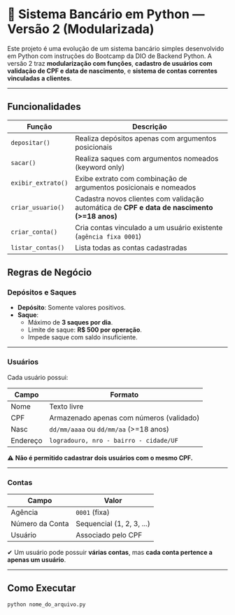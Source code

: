 # 🏦 Sistema Bancário em Python — Versão 2 (Modularizada)

Este projeto é uma evolução de um sistema bancário simples desenvolvido em Python com instruções do Bootcamp da DIO de Backend Python. A versão 2 traz **modularização com funções**, **cadastro de usuários com validação de CPF e data de nascimento**, e **sistema de contas correntes vinculadas a clientes**.

---

## Funcionalidades

| Função         | Descrição                                                  |
|----------------|------------------------------------------------------------|
| `depositar()`  | Realiza depósitos apenas com argumentos posicionais        |
| `sacar()`      | Realiza saques com argumentos nomeados (keyword only)      |
| `exibir_extrato()` | Exibe extrato com combinação de argumentos posicionais e nomeados |
| `criar_usuario()` | Cadastra novos clientes com validação automática de **CPF e data de nascimento (>=18 anos)**                                              |
| `criar_conta()` | Cria contas vinculado a um usuário existente (`agência fixa 0001`) |
| `listar_contas()` | Lista todas as contas cadastradas                       |



## Regras de Negócio

### Depósitos e Saques

- **Depósito**: Somente valores positivos.
- **Saque**:
  - Máximo de **3 saques por dia**.
  - Limite de saque: **R$ 500 por operação**.
  - Impede saque com saldo insuficiente.

---

### Usuários

Cada usuário possui:


| Campo    | Formato                                             |
|----------|-----------------------------------------------------|
| Nome     | Texto livre                                         |
| CPF      | Armazenado apenas com números (validado)            |
| Nasc     | `dd/mm/aaaa` ou `dd/mm/aa` (>=18 anos)              |
| Endereço | `logradouro, nro - bairro - cidade/UF`              |

⚠️ **Não é permitido cadastrar dois usuários com o mesmo CPF.**

---

### Contas

| Campo | Valor                               |
|--------|------------------------------------|
| Agência | `0001` (fixa)                     |
| Número da Conta | Sequencial (1, 2, 3, ...) |
| Usuário | Associado pelo CPF                |

✔ Um usuário pode possuir **várias contas**, mas **cada conta pertence a apenas um usuário**.

---

## Como Executar

```
python nome_do_arquivo.py
```